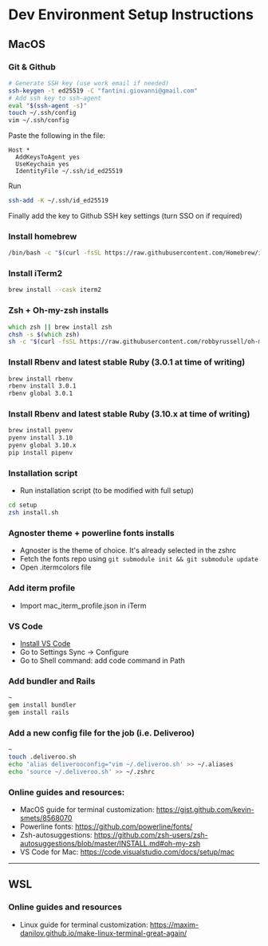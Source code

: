 # Dev Environment Setup Instructions
## MacOS
### Git & Github
```zsh
# Generate SSH key (use work email if needed)
ssh-keygen -t ed25519 -C "fantini.giovanni@gmail.com"
# Add ssh key to ssh-agent
eval "$(ssh-agent -s)"
touch ~/.ssh/config
vim ~/.ssh/config
```
Paste the following in the file:
```
Host *
  AddKeysToAgent yes
  UseKeychain yes
  IdentityFile ~/.ssh/id_ed25519
```
Run
```zsh
ssh-add -K ~/.ssh/id_ed25519
```

Finally add the key to Github SSH key settings (turn SSO on if required)

### Install homebrew
```zsh
/bin/bash -c "$(curl -fsSL https://raw.githubusercontent.com/Homebrew/install/HEAD/install.sh)"
```
### Install iTerm2
```zsh
brew install --cask iterm2
```
### Zsh + Oh-my-zsh installs
```zsh
which zsh || brew install zsh
chsh -s $(which zsh)
sh -c "$(curl -fsSL https://raw.githubusercontent.com/robbyrussell/oh-my-zsh/master/tools/install.sh)"
```
### Install Rbenv and latest stable Ruby (3.0.1 at time of writing)
```zsh
brew install rbenv
rbenv install 3.0.1
rbenv global 3.0.1
```

### Install Rbenv and latest stable Ruby (3.10.x at time of writing)
```zsh
brew install pyenv
pyenv install 3.10
pyenv global 3.10.x
pip install pipenv
```
### Installation script
- Run installation script (to be modified with full setup)
```zsh
cd setup
zsh install.sh
```
### Agnoster theme + powerline fonts installs
- Agnoster is the theme of choice. It's already selected in the zshrc
- Fetch the fonts repo using `git submodule init && git submodule update`
- Open .itermcolors file
### Add iterm profile
- Import mac_iterm_profile.json in iTerm
### VS Code
- [Install VS Code](https://code.visualstudio.com/docs?dv=osx)
- Go to Settings Sync -> Configure
- Go to Shell command: add code command in Path
### Add bundler and Rails
```zsh
~
gem install bundler
gem install rails
```

### Add a new config file for the job (i.e. Deliveroo)
```zsh
~
touch .deliveroo.sh
echo 'alias deliverooconfig="vim ~/.deliveroo.sh' >> ~/.aliases
echo 'source ~/.deliveroo.sh' >> ~/.zshrc
```
### Online guides and resources:
- MacOS guide for terminal customization: https://gist.github.com/kevin-smets/8568070
- Powerline fonts: https://github.com/powerline/fonts/
- Zsh-autosuggestions: https://github.com/zsh-users/zsh-autosuggestions/blob/master/INSTALL.md#oh-my-zsh
- VS Code for Mac: https://code.visualstudio.com/docs/setup/mac
---
## WSL

### Online guides and resources
- Linux guide for terminal customization: https://maxim-danilov.github.io/make-linux-terminal-great-again/
